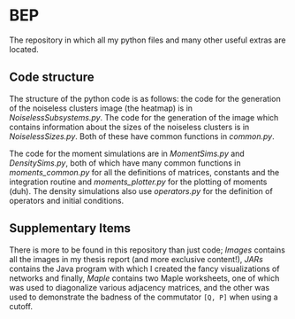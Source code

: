 # BEP
The repository in which all my python files and many other useful extras are located.

## Code structure
The structure of the python code is as follows: the code for the generation of the noiseless clusters image (the heatmap) is in _NoiselessSubsystems.py_. The code for the generation of the image which contains information about the sizes of the noiseless clusters is in _NoiselessSizes.py_. Both of these have common functions in _common.py_.

The code for the moment simulations are in _MomentSims.py_ and _DensitySims.py_, both of which have many common functions in _moments_common.py_ for all the definitions of matrices, constants and the integration routine and _moments_plotter.py_ for the plotting of moments (duh). The density simulations also use _operators.py_ for the definition of operators and initial conditions.

## Supplementary Items
There is more to be found in this repository than just code; _Images_ contains all the images in my thesis report (and more exclusive content!), _JARs_ contains the Java program with which I created the fancy visualizations of networks and finally, _Maple_ contains two Maple worksheets, one of which was used to diagonalize various adjacency matrices, and the other was used to demonstrate the badness of the commutator `[Q, P]` when using a cutoff.
